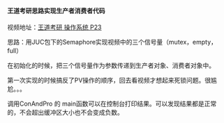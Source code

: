 #### 王道考研思路实现生产者消费者代码

视频地址：[王道考研 操作系统 P23](https://www.bilibili.com/video/BV1YE411D7nH?p=23)

思路：用JUC包下的Semaphore实现视频中的三个信号量（mutex，empty，full）

在初始化的时候，把三个信号量作为参数传递到生产者对象、消费者对象中。





第一次实现的时候搞反了PV操作的顺序，回去看视频才想起来死锁问题。很尴尬。。。

调用ConAndPro 的 main函数可以在控制台打印结果。可以发现结果都是正常的，不会超出缓冲区大小也不会变成负数。

